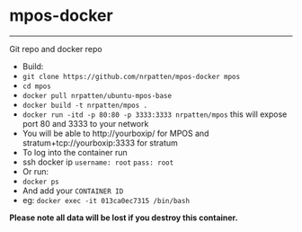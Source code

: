 # mpos-docker
-------------

Git repo and docker repo
* Build:
 * `git clone https://github.com/nrpatten/mpos-docker mpos`
 * `cd mpos`
 * `docker pull nrpatten/ubuntu-mpos-base`
 * `docker build -t nrpatten/mpos .`
 * `docker run -itd -p 80:80 -p 3333:3333 nrpatten/mpos` this will expose port 80 and 3333 to your network
 * You will be able to http://yourboxip/ for MPOS and stratum+tcp://yourboxip:3333 for stratum
* To log into the container run
 * ssh docker ip `username: root`  `pass: root`
* Or run:
 * `docker ps`
 * And add your `CONTAINER ID`
 * eg: `docker exec -it 013ca0ec7315 /bin/bash`

**Please note all data will be lost if you destroy this container.**
